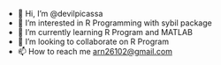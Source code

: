 - 👋 Hi, I’m @devilpicassa
- 👀 I’m interested in R Programming with sybil package
- 🌱 I’m currently learning R Program and MATLAB
- 💞️ I’m looking to collaborate on R Program
- 📫 How to reach me arn26102@gmail.com

<!---
devilpicassa/devilpicassa is a ✨ special ✨ repository because its `README.md` (this file) appears on your GitHub profile.
You can click the Preview link to take a look at your changes.
--->
